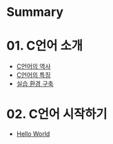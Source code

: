# Summary

# 01. C언어 소개

- [C언어의 역사](./01-introduce-c/history.md)
- [C언어의 특징](./01-introduce-c/feature.md)
- [실습 환경 구축](./01-introduce-c/setting.md)

# 02. C언어 시작하기

- [Hello World](./02-start-c/helloworld.md)